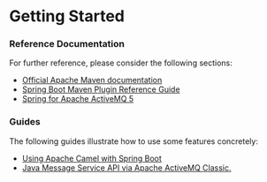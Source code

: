 # Getting Started

### Reference Documentation
For further reference, please consider the following sections:

* [Official Apache Maven documentation](https://maven.apache.org/guides/index.html)
* [Spring Boot Maven Plugin Reference Guide](https://docs.spring.io/spring-boot/docs/2.2.2.RELEASE/maven-plugin/)
* [Spring for Apache ActiveMQ 5](https://docs.spring.io/spring-boot/docs/2.2.2.RELEASE/reference/htmlsingle/#boot-features-activemq)

### Guides
The following guides illustrate how to use some features concretely:

* [Using Apache Camel with Spring Boot](https://camel.apache.org/spring-boot)
* [Java Message Service API via Apache ActiveMQ Classic.](https://spring.io/guides/gs/messaging-jms/)


